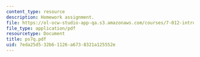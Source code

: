 ```yaml
---
content_type: resource
description: Homework assignment.
file: https://ol-ocw-studio-app-qa.s3.amazonaws.com/courses/7-012-introduction-to-biology-fall-2004/7eda25d532b61126a6738321a125552e_ps7q.pdf
file_type: application/pdf
resourcetype: Document
title: ps7q.pdf
uid: 7eda25d5-32b6-1126-a673-8321a125552e
---
```

